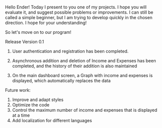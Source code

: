 Hello Ender! Today I present to you one of my projects. I hope you will evaluate it, and suggest possible problems or improvements. I can still be called a simple beginner, but I am trying to develop quickly in the chosen direction. I hope for your understanding!

So let's move on to our program!

Release Version 0.1

1. User authentication and registration has been completed.

2. Asynchronous addition and deletion of Income and Expenses has been completed, and the history of their addition is also maintained

3. On the main dashboard screen, a Graph with income and expenses is displayed, which automatically replaces the data

Future work:

1. Improve and adapt styles
2. Optimize the code
3. Control the maximum number of income and expenses that is displayed at a time
4. Add localization for different languages
